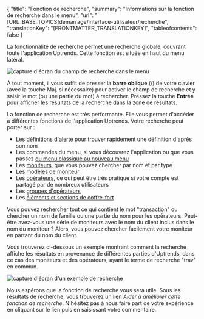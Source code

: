 {
  "title": "Fonction de recherche",
  "summary": "Informations sur la fonction de recherche dans le menu",
  "url": "[URL_BASE_TOPICS]demarrage/interface-utilisateur/recherche",
  "translationKey": "[FRONTMATTER_TRANSLATIONKEY]",
  "tableofcontents": false
}

La fonctionnalité de recherche permet une recherche globale, couvrant toute l'application Uptrends. Cette fonction est située en haut du menu latéral.

![capture d'écran du champ de recherche dans le menu]([LINK_URL_1])

À tout moment, il vous suffit de presser la **barre oblique** (/) de votre clavier (avec la touche Maj. si nécessaire) pour activer le champ de recherche et y saisir le mot (ou une partie du mot) à rechercher. Pressez la touche **Entrée** pour afficher les résultats de la recherche dans la zone de résultats.

La fonction de recherche est très performante. Elle vous permet d'accéder à différentes fonctions de l'application Uptrends. Votre recherche peut porter sur :

- Les [définitions d'alerte]([LINK_URL_2]) pour trouver rapidement une définition d'après son nom
- Les commandes du menu, si vous découvrez l'application ou que vous passez [du menu classique au nouveau menu]([LINK_URL_3])
- Les [moniteurs]([LINK_URL_4]), que vous pouvez chercher par nom et par type
- Les [modèles de moniteur]([LINK_URL_5])
- Les [opérateurs]([LINK_URL_6]), ce qui peut être très pratique si votre compte est partagé par de nombreux utilisateurs
- Les [groupes d'opérateurs]([LINK_URL_7])
- Les [éléments et sections de coffre-fort]([LINK_URL_8])

Vous pouvez rechercher tout ce qui contient le mot "transaction" ou chercher un nom de famille ou une partie du nom pour les opérateurs. Peut-être avez-vous une série de moniteurs avec le nom du client inclus dans le nom du moniteur ? Alors, vous pouvez chercher facilement votre moniteur en partant du nom du client.

Vous trouverez ci-dessous un exemple montrant comment la recherche affiche les résultats en provenance de différentes parties d'Uptrends, dans ce cas des moniteurs et des opérateurs, ayant le terme de recherche "trav" en commun.

![capture d'écran d'un exemple de recherche]([LINK_URL_9])

Nous espérons que la fonction de recherche vous sera utile. Sous les résultats de recherche, vous trouverez un lien *Aider à améliorer cette fonction de recherche*. N'hésitez pas à nous faire part de votre expérience en cliquant sur le lien puis en saisissant votre commentaire.
